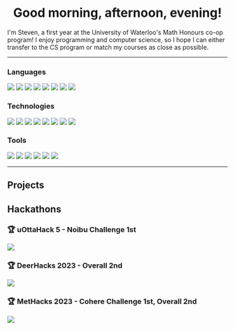 <div align=center>

# Good morning, afternoon, evening!

</div>

I'm Steven, a first year at the University of Waterloo's Math Honours co-op program! I enjoy programming and computer science, so I hope I can either transfer to the CS program or match my courses as close as possible.

---

### Languages

![](https://img.shields.io/badge/Python-3776AB?style=for-the-badge&logo=python&logoColor=white)
![](https://img.shields.io/badge/Javascript-F7DF1E?style=for-the-badge&logo=javascript&logoColor=black)
![](https://img.shields.io/badge/C-A8B9CC?style=for-the-badge&logo=c&logoColor=black)
![](https://img.shields.io/badge/C%2B%2B-00599C?style=for-the-badge&logo=c%2B%2B&logoColor=white)
![](https://img.shields.io/badge/R-276DC3?style=for-the-badge&logo=r&logoColor=white)
![](https://img.shields.io/badge/Java-F80000?style=for-the-badge&logo=oracle&logoColor=white)
![](https://img.shields.io/badge/HTML5-E34F26?style=for-the-badge&logo=html5&logoColor=white)
![](https://img.shields.io/badge/CSS3-1572B6?style=for-the-badge&logo=css3&logoColor=white)

### Technologies

![](https://img.shields.io/badge/Auth0-EB5424?style=for-the-badge&logo=auth0&logoColor=white)
![](https://img.shields.io/badge/Django-092E20?style=for-the-badge&logo=django&logoColor=white)
![](https://img.shields.io/badge/Expo-000020?style=for-the-badge&logo=expo&logoColor=white)
![](https://img.shields.io/badge/Next.js-000000?style=for-the-badge&logo=next.js&logoColor=white)
![](https://img.shields.io/badge/NumPy-013243?style=for-the-badge&logo=numpy&logoColor=white)
![](https://img.shields.io/badge/PyQt5-41CD52?style=for-the-badge&logo=qt&logoColor=white)
![](https://img.shields.io/badge/React%20%2B%20Native-61DAFB?style=for-the-badge&logo=react&logoColor=black)
![](https://img.shields.io/badge/SQLite-003B57?style=for-the-badge&logo=sqlite&logoColor=white)

### Tools

![](https://img.shields.io/badge/-Linux-FCC624?style=for-the-badge&logo=linux&logoColor=black)
![](https://img.shields.io/badge/-Git-F05032?style=for-the-badge&logo=git&logoColor=white)
![](https://img.shields.io/badge/-GitHub-181717?style=for-the-badge&logo=github&logoColor=white)
![](https://img.shields.io/badge/-GCP-4285F4?style=for-the-badge&logo=google%20cloud&logoColor=white)
![](https://img.shields.io/badge/-JetBrains%20IDE-000000?style=for-the-badge&logo=jetbrains&logoColor=white)
![](https://img.shields.io/badge/-VSCode-007ACC?style=for-the-badge&logo=visual%20studio%20code&logoColor=white)

---

## Projects

## Hackathons

### 🏆 uOttaHack 5 - Noibu Challenge 1st

[![](https://github-readme-stats.vercel.app/api/pin/?username=MoroccanGemsbok&repo=ReviewRecap&theme=github_dark_dimmed)](https://github.com/MoroccanGemsbok/ReviewRecaps)

### 🏆 DeerHacks 2023 - Overall 2nd

[![](https://github-readme-stats.vercel.app/api/pin/?username=wusteven815&repo=block2discord&theme=github_dark_dimmed)](https://github.com/wusteven815/block2discord)

### 🏆 MetHacks 2023 - Cohere Challenge 1st, Overall 2nd

[![](https://github-readme-stats.vercel.app/api/pin/?username=sammyyyyy1&repo=narratorRL&theme=github_dark_dimmed)](https://github.com/sammyyyyy1/narratorRL)

